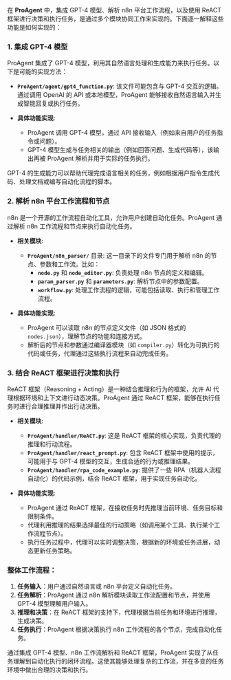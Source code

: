 在 **ProAgent** 中，集成 GPT-4 模型、解析 n8n 平台工作流程，以及使用 ReACT 框架进行决策和执行任务，是通过多个模块协同工作来实现的。下面逐一解释这些功能是如何实现的：

### 1. **集成 GPT-4 模型**
ProAgent 集成了 GPT-4 模型，利用其自然语言处理和生成能力来执行任务。以下是可能的实现方法：

- **`ProAgent/agent/gpt4_function.py`**: 
  该文件可能包含与 GPT-4 交互的逻辑。通过调用 OpenAI 的 API 或本地模型，ProAgent 能够接收自然语言输入并生成智能回复或执行任务。
  
- **具体功能实现**:
  - ProAgent 调用 GPT-4 模型，通过 API 接收输入（例如来自用户的任务指令或问题）。
  - GPT-4 模型生成与任务相关的输出（例如回答问题、生成代码等），该输出再被 ProAgent 解析并用于实际的任务执行。

GPT-4 的生成能力可以帮助代理完成语言相关的任务，例如根据用户指令生成代码、处理文档或编写自动化流程的脚本。

### 2. **解析 n8n 平台工作流程和节点**
n8n 是一个开源的工作流程自动化工具，允许用户创建自动化任务。ProAgent 通过解析 n8n 工作流程和节点来执行自动化任务。

- **相关模块**:
  - **`ProAgent/n8n_parser/`** 目录: 这一目录下的文件专门用于解析 n8n 的节点、参数和工作流。比如：
    - **`node.py`** 和 **`node_editor.py`**: 负责处理 n8n 节点的定义和编辑。
    - **`param_parser.py`** 和 **`parameters.py`**: 解析节点中的参数配置。
    - **`workflow.py`**: 处理工作流程的逻辑，可能包括读取、执行和管理工作流程。

- **具体功能实现**:
  - ProAgent 可以读取 n8n 的节点定义文件（如 JSON 格式的 `nodes.json`），理解节点的功能和连接方式。
  - 解析后的节点和参数通过编译器模块（如 `compiler.py`）转化为可执行的代码或任务，代理通过这些执行流程来自动完成任务。

### 3. **结合 ReACT 框架进行决策和执行**
ReACT 框架（Reasoning + Acting）是一种结合推理和行为的框架，允许 AI 代理根据环境和上下文进行动态决策。ProAgent 通过 ReACT 框架，能够在执行任务时进行合理推理并作出行动决策。

- **相关模块**:
  - **`ProAgent/handler/ReACT.py`**: 这是 ReACT 框架的核心实现，负责代理的推理和行动流程。
  - **`ProAgent/handler/react_prompt.py`**: 包含 ReACT 框架中使用的提示，可能用于与 GPT-4 模型的交互，生成合适的行为或推理结果。
  - **`ProAgent/handler/rpa_code_example.py`**: 提供了一些 RPA（机器人流程自动化）的代码示例，结合 ReACT 框架，用于实现任务自动化。

- **具体功能实现**:
  - ProAgent 通过 ReACT 框架，在接收任务时先推理当前环境、任务目标和限制条件。
  - 代理利用推理的结果选择最佳的行动策略（如调用某个工具、执行某个工作流程节点）。
  - 执行任务过程中，代理可以实时调整决策，根据新的环境或任务进展，动态更新任务策略。

### **整体工作流程**：
1. **任务输入**：用户通过自然语言或 n8n 平台定义自动化任务。
2. **任务解析**：ProAgent 通过 n8n 解析模块读取工作流配置和节点，并使用 GPT-4 模型理解用户输入。
3. **推理和决策**：在 ReACT 框架的支持下，代理根据当前任务和环境进行推理，生成决策。
4. **任务执行**：ProAgent 根据决策执行 n8n 工作流程的各个节点，完成自动化任务。

通过集成 GPT-4 模型、n8n 工作流解析和 ReACT 框架，ProAgent 实现了从任务理解到自动化执行的闭环流程。这使其能够处理复杂的工作流，并在多变的任务环境中做出合理的决策和执行。